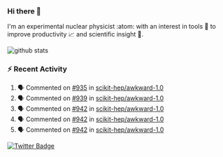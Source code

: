### Hi there 👋 

I'm an experimental nuclear physicist :atom: with an interest in tools :wrench: to improve productivity :chart_with_upwards_trend: and scientific insight :telescope:.

![github stats](https://github-readme-stats.vercel.app/api?username=agoose77&show_icons=true&hide_rank=true&hide_title=true&bg_color=30,e76445,904e95&text_color=efe3ec&icon_color=efe3ec)
<!--
**agoose77/agoose77** is a ✨ _special_ ✨ repository because its `README.md` (this file) appears on your GitHub profile.

Here are some ideas to get you started:

- 🔭 I’m currently working on ...
- 🌱 I’m currently learning ...
- 👯 I’m looking to collaborate on ...
- 🤔 I’m looking for help with ...
- 💬 Ask me about ...
- 📫 How to reach me: ...
- 😄 Pronouns: ...
- ⚡ Fun fact: ...
-->

### :zap: Recent Activity
<!--START_SECTION:activity-->
1. 🗣 Commented on [#935](https://github.com/scikit-hep/awkward-1.0/issues/935) in [scikit-hep/awkward-1.0](https://github.com/scikit-hep/awkward-1.0)
2. 🗣 Commented on [#939](https://github.com/scikit-hep/awkward-1.0/issues/939) in [scikit-hep/awkward-1.0](https://github.com/scikit-hep/awkward-1.0)
3. 🗣 Commented on [#942](https://github.com/scikit-hep/awkward-1.0/issues/942) in [scikit-hep/awkward-1.0](https://github.com/scikit-hep/awkward-1.0)
4. 🗣 Commented on [#942](https://github.com/scikit-hep/awkward-1.0/issues/942) in [scikit-hep/awkward-1.0](https://github.com/scikit-hep/awkward-1.0)
5. 🗣 Commented on [#942](https://github.com/scikit-hep/awkward-1.0/issues/942) in [scikit-hep/awkward-1.0](https://github.com/scikit-hep/awkward-1.0)
<!--END_SECTION:activity-->


[![Twitter Badge](https://img.shields.io/twitter/follow/agoose77?style=flat-square&logo=Twitter&logoColor=white&color=cornflowerblue)](https://twitter.com/agoose77)
